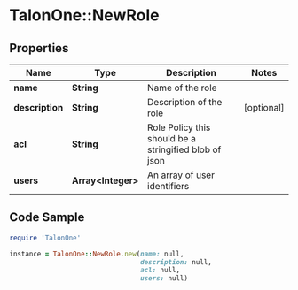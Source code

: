 # TalonOne::NewRole

## Properties

Name | Type | Description | Notes
------------ | ------------- | ------------- | -------------
**name** | **String** | Name of the role | 
**description** | **String** | Description of the role | [optional] 
**acl** | **String** | Role Policy this should be a stringified blob of json | 
**users** | **Array&lt;Integer&gt;** | An array of user identifiers | 

## Code Sample

```ruby
require 'TalonOne'

instance = TalonOne::NewRole.new(name: null,
                                 description: null,
                                 acl: null,
                                 users: null)
```


